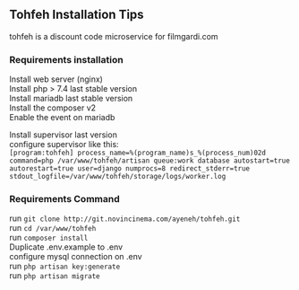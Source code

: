 ## Tohfeh Installation Tips
tohfeh is a discount code microservice for filmgardi.com

### Requirements installation

Install web server (nginx) <br>
Install php > 7.4  last stable version<br>
Install mariadb last stable version<br>
Install the composer v2<br>
Enable the event on mariadb<br>

Install supervisor last version<br>
configure supervisor like this:<br>
`[program:tohfeh]
process_name=%(program_name)s_%(process_num)02d
command=php /var/www/tohfeh/artisan queue:work database
autostart=true
autorestart=true
user=django
numprocs=8
redirect_stderr=true
stdout_logfile=/var/www/tohfeh/storage/logs/worker.log`

### Requirements Command
run `git clone http://git.novincinema.com/ayeneh/tohfeh.git` <br>
run `cd /var/www/tohfeh` <br>
run `composer install` <br>
Duplicate .env.example to .env <br>
configure mysql connection on .env <br>
run `php artisan key:generate` <br>
run `php artisan migrate` <br>

